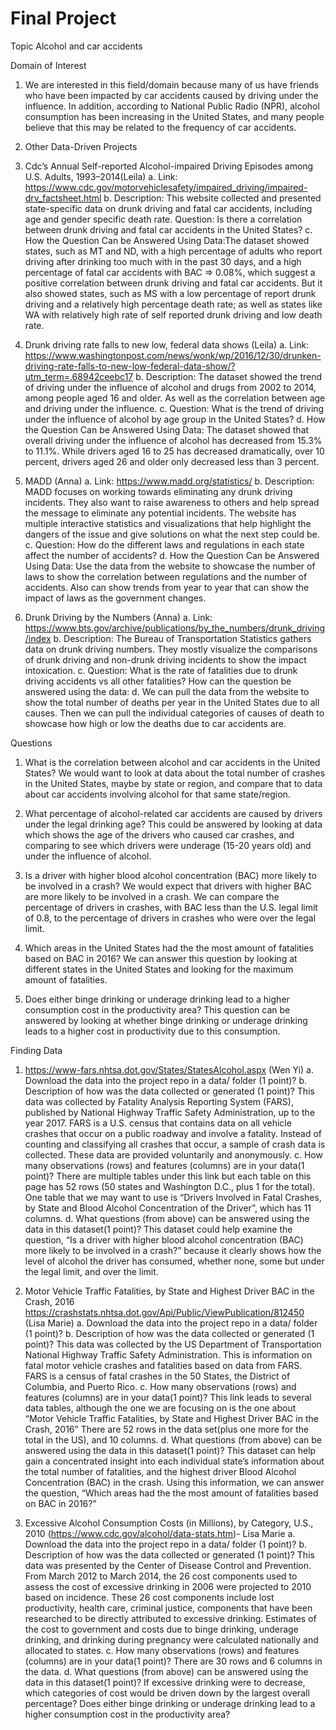 # Final Project
Topic
Alcohol and car accidents 

Domain of Interest

1. We are interested in this field/domain because many of us have friends who have been impacted by car accidents caused by driving under the influence. In addition, according to National Public Radio (NPR), alcohol consumption has been increasing in the United States, and many people believe that this may be related to the frequency of car accidents. 


2.  Other Data-Driven Projects

1. Cdc’s Annual Self-reported Alcohol-impaired Driving Episodes among U.S. Adults, 1993–2014(Leila)
  a. Link: https://www.cdc.gov/motorvehiclesafety/impaired_driving/impaired-drv_factsheet.html
  b. Description: This website collected and presented state-specific data on drunk driving and fatal car accidents, including age and gender specific death rate. 
Question: Is there a correlation between drunk driving and fatal car accidents in the United States?
  c. How the Question Can be Answered Using Data:The dataset showed states, such as MT and ND, with a high percentage of adults who report driving after drinking too much with in the past 30 days, and a high percentage of fatal car accidents with BAC => 0.08%, which suggest a positive correlation between drunk driving and fatal car accidents. But it also showed states, such as MS with a low percentage of report drunk driving and a relatively high percentage death rate; as well as states like WA with relatively high rate of self reported drunk driving and low death rate. 

2. Drunk driving rate falls to new low, federal data shows (Leila) 
  a. Link: https://www.washingtonpost.com/news/wonk/wp/2016/12/30/drunken-driving-rate-falls-to-new-low-federal-data-show/?utm_term=.68942ceebc17
  b. Description: The dataset showed the trend of driving under the influence of alcohol and drugs from 2002 to 2014, among people aged 16 and older. As well as the correlation between age and driving under the influence. 
  c. Question: What is the trend of driving under the influence of alcohol by age group in the United States?
  d. How the Question Can be Answered Using Data: The dataset showed that overall driving under the influence of alcohol has decreased from 15.3% to 11.1%. While drivers aged 16 to 25 has decreased dramatically, over 10 percent, drivers aged 26 and older only decreased less than 3 percent. 

3. MADD (Anna) 
  a. Link: https://www.madd.org/statistics/
  b. Description: MADD focuses on working towards eliminating any drunk driving incidents. They also want to raise awareness to others and help spread the message to eliminate any potential incidents. The website has multiple interactive statistics and visualizations that help highlight the dangers of the issue and give solutions on what the next step could be.
  c. Question: How do the different laws and regulations in each state affect the number of accidents? 
  d. How the Question Can be Answered Using Data:
Use the data from the website to showcase the number of laws to show the correlation between regulations and the number of accidents. Also can show trends from year to year that can show the impact of laws as the government changes. 

4. Drunk Driving by the Numbers (Anna)
  a. Link: https://www.bts.gov/archive/publications/by_the_numbers/drunk_driving/index
  b. Description: The Bureau of Transportation Statistics gathers data on drunk driving numbers. They mostly visualize the comparisons of drunk driving and non-drunk driving incidents to show the impact intoxication. 
  c. Question: What is the rate of fatalities due to drunk driving accidents vs all other fatalities?
How can the question be answered using the data: 
  d. We can pull the data from the website to show the total number of deaths per year in the United States due to all causes. Then we can pull the individual categories of causes of death to showcase how high or low the deaths due to car accidents are. 


Questions

1. What is the correlation between alcohol and car accidents in the United States?
  We would want to look at data about the total number of crashes in the United States, maybe by state or region, and compare that to data about car accidents involving alcohol for that same state/region.

2. What percentage of alcohol-related car accidents are caused by drivers under the legal drinking age?
  This could be answered by looking at data which shows the age of the drivers who caused car crashes, and comparing to see which drivers were underage (15-20 years old) and under the influence of alcohol.  
  
3. Is a driver with higher blood alcohol concentration (BAC) more likely to be involved in a crash?
  We would expect that drivers with higher BAC are more likely to be involved in a crash. We can compare the percentage of drivers in crashes, with BAC less than the U.S. legal limit of 0.8, to the percentage of drivers in crashes who were over the legal limit.

4. Which areas in the United States had the the most amount of fatalities based on BAC in 2016?
  We can answer this question by looking at different states in the United States and looking for the maximum amount of fatalities. 

5. Does either binge drinking or underage drinking lead to a higher consumption cost in the productivity area?
  This question can be answered by looking at whether binge drinking or underage drinking leads to a higher cost in productivity due to this consumption. 

Finding Data

1. https://www-fars.nhtsa.dot.gov/States/StatesAlcohol.aspx (Wen Yi)
  a. Download the data into the project repo in a data/ folder (1 point)?
  b. Description of how was the data collected or generated (1 point)?
  This data was collected by Fatality Analysis Reporting System (FARS), published by National Highway Traffic Safety Administration, up to the year 2017.  FARS is a U.S. census that contains data on all vehicle crashes that occur on a public roadway and involve a fatality. Instead of counting and classifying all crashes that occur, a sample of crash data is collected. These data are provided voluntarily and anonymously.
  c. How many observations (rows) and features (columns) are in your data(1 point)?
  There are multiple tables under this link but each table on this page has 52 rows (50 states and Washington D.C., plus 1 for the total). One table that we may want to use is “Drivers Involved in Fatal Crashes, by State and Blood Alcohol Concentration of the Driver”, which has 11 columns.
  d. What questions (from above) can be answered using the data in this dataset(1 point)?
  This dataset could help examine the question, “Is a driver with higher blood alcohol concentration (BAC) more likely to be involved in a crash?” because it clearly shows how the level of alcohol the driver has consumed, whether none, some but under the legal limit, and over the limit. 


2. Motor Vehicle Traffic Fatalities, by State and Highest Driver BAC in the Crash, 2016
https://crashstats.nhtsa.dot.gov/Api/Public/ViewPublication/812450 (Lisa Marie)
  a. Download the data into the project repo in a data/ folder (1 point)?
  b. Description of how was the data collected or generated (1 point)?
  This data was collected by the US Department of Transportation National Highway Traffic Safety Administration. This is information on fatal motor vehicle crashes and fatalities based on data from FARS. FARS is a census of fatal crashes in the 50 States, the District of Columbia, and Puerto Rico. 
  c. How many observations (rows) and features (columns) are in your data(1 point)?
  This link leads to several data tables, although the one we are focusing on is the one about “Motor Vehicle Traffic Fatalities, by State and Highest Driver BAC in the Crash, 2016” There are 52 rows in the data set(plus one more for the total in the US), and 10 columns. 
  d. What questions (from above) can be answered using the data in this dataset(1 point)?
  This dataset can help gain a concentrated insight into each individual state’s information about the total number of fatalities, and the highest driver Blood Alcohol Concentration (BAC) in the crash. Using this information, we can answer the question, “Which areas had the the most amount of fatalities based on BAC in 2016?”


3. Excessive Alcohol Consumption Costs (in Millions), by Category, U.S., 2010
  (https://www.cdc.gov/alcohol/data-stats.htm)- Lisa Marie
  a. Download the data into the project repo in a data/ folder (1 point)?
  b. Description of how was the data collected or generated (1 point)?
  This data was presented by the Center of Disease Control and Prevention. From March 2012 to March 2014, the 26 cost components used to assess the cost of excessive drinking in 2006 were projected to 2010 based on incidence. These 26 cost components include lost productivity, health care, criminal justice, components that have been researched to be directly attributed to excessive drinking. Estimates of the cost to government and costs due to binge drinking, underage drinking, and drinking during pregnancy were calculated nationally and allocated to states.
  c. How many observations (rows) and features (columns) are in your data(1 point)?
  There are 30 rows and 6 columns in the data. 
  d. What questions (from above) can be answered using the data in this dataset(1 point)?
  If excessive drinking were to decrease, which categories of cost would be driven down by the largest overall percentage?
  Does either binge drinking or underage drinking lead to a higher consumption cost in the productivity area?



